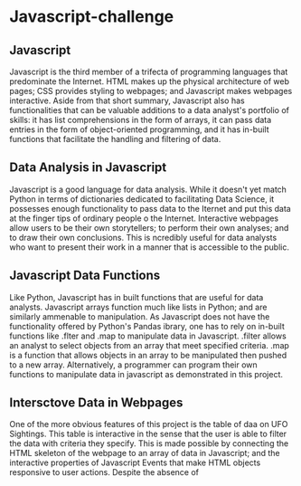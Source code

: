 # Javascript-challenge

## Javascript

Javascript is the third member of a trifecta of programming languages that predominate the Internet. HTML makes up the physical architecture of web pages; CSS provides styling to webpages; and Javascript makes webpages interactive. Aside from that short summary, Javascript also has functionalities that can be valuable additions to a data analyst's portfolio of skills: it has list comprehensions in the form of arrays, it can pass data entries in the form of object-oriented programming, and it has in-built functions that facilitate the handling and filtering of data.  

## Data Analysis in Javascript

Javascript is a good language for data analysis. While it doesn't yet match Python in terms of dictionaries dedicated to facilitating Data Science, it possesses enough functionality to pass data to the Iternet and put this data at the finger tips of ordinary people o the Internet.  Interactive webpages allow users to be their own storytellers; to perform their own analyses; and to draw their own conclusions. This is ncredibly useful for data analysts who want to present their work in a manner that is accessible to the public. 

## Javascript Data Functions

Like Python, Javascript has in built functions that are useful for data analysts. Javascript arrays function much like lists in Python; and are similarly ammenable to manipulation. As Javascript does not have the functionality offered by Python's Pandas ibrary, one has to rely on in-built functions like .flter and .map to manipulate data in Javascript. .filter allows an analyst to select objects from an array that meet specified criteria. .map is a function that allows objects in an array to be manipulated then pushed to a new array. Alternatively, a programmer can program their own functions to manipulate data in javascript as demonstrated in this project. 

## Intersctove Data in Webpages

One of the more obvious features of this project is the table of daa on UFO Sightings. This table is interactive in the sense that the user is able to filter the data with criteria they specify. This is made possible by connecting the HTML skeleton of the webpage to an array of data in Javascript; and the interactive properties of Javascript Events that make HTML objects responsive to user actions. Despite the absence of    

